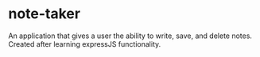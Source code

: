 # note-taker
An application that gives a user the ability to write, save, and delete notes.  Created after learning expressJS functionality.
